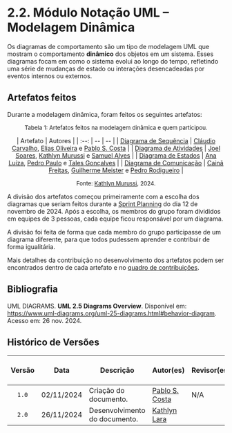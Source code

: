 # 2.2. Módulo Notação UML – Modelagem Dinâmica

Os diagramas de comportamento são um tipo de modelagem UML que mostram o comportamento **dinâmico** dos objetos em um sistema. Esses diagramas focam em como o sistema evolui ao longo do tempo, refletindo uma série de mudanças de estado ou interações desencadeadas por eventos internos ou externos.

## Artefatos feitos

Durante a modelagem dinâmica, foram feitos os seguintes artefatos:

<font size="2"><p style="text-align: center">Tabela 1: Artefatos feitos na modelagem dinâmica e quem participou.</p></font>

<center>

| Artefato | Autores |
| :--: | -- | -- |
| [Diagrama de Sequência](/Modelagem/modelagem-dinamica/diagrama-de-sequencia.md) | [Cláudio Carvalho](ClaudioGH), [Elias Oliveira](EliasGH) e [Pablo S. Costa](PabloGH) |
| [Diagrama de Atividades](/Modelagem/modelagem-dinamica/diagrama-de-atividades.md) | [Joel Soares](JoelGH), [Kathlyn Murussi](KathlynGH) e [Samuel Alves](SamuelGH) |
| [Diagrama de Estados](/Modelagem/2.2.4.DiagrmaDeEstados.md) | [Ana Luíza](AnaGH), [Pedro Paulo](PedroPGH) e [Tales Gonçalves](TalesGH) |
| [Diagrama de Comunicação](/Modelagem/2.2.3.DiagramaDeComunicacao.md) | [Cainã Freitas](CainaGH), [Guilherme Meister](GuilhermeGH) e [Pedro Rodigueiro](PedroRGH) |

</center>

<font size="2"><p style="text-align: center">Fonte: [Kathlyn Murussi][KathlynGH], 2024.</p></font>

A divisão dos artefatos começou primeiramente com a escolha dos diagramas que seriam feitos durante a [Sprint Planning](/atas/ata_04.md) do dia 12 de novembro de 2024. Após a escolha, os membros do grupo foram divididos em equipes de 3 pessoas, cada equipe ficou responsável por um diagrama. 

A divisão foi feita de forma que cada membro do grupo participasse de um diagrama diferente, para que todos pudessem aprender e contribuir de forma igualitária.

Mais detalhes da contribuição no desenvolvimento dos artefatos podem ser encontrados dentro de cada artefato e no [quadro de contribuições](/Modelagem/2.2.1.QuadroDeContribuicoes.md).

## Bibliografia

UML DIAGRAMS. **UML 2.5 Diagrams Overview**. Disponível em: https://www.uml-diagrams.org/uml-25-diagrams.html#behavior-diagram. Acesso em: 26 nov. 2024.


## Histórico de Versões

| Versão | Data | Descrição | Autor(es) | Revisor(es) | Detalhes da revisão |
| :----: | :--: | --------- | ----------- | ------ | :---: |
| `1.0`  | 02/11/2024 | Criação do documento. | [Pablo S. Costa][PabloGH]  | N/A |  |
| `2.0`  | 26/11/2024 | Desenvolvimento do documento. | [Kathlyn Lara][KathlynGH]  | |  |

[AnaGH]: https://github.com/analufernanndess
[CainaGH]: https://github.com/freitasc
[ClaudioGH]: https://github.com/claudiohsc
[EliasGH]: https://github.com/EliasOliver21
[GuilhermeGH]: https://github.com/gmeister18
[JoelGH]: https://github.com/JoelSRangel
[KathlynGH]: https://github.com/klmurussi
[PabloGH]: https://github.com/pabloheika
[PedroRGH]: https://github.com/pedro-rodiguero
[PedroPGH]: https://github.com/Pedrin0030
[SamuelGH]: https://github.com/samuelalvess
[TalesGH]: https://github.com/TalesRG



